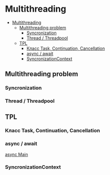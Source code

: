 # Multithreading

<!-- TOC -->

- [Multithreading](#multithreading)
  - [Multithreading problem](#multithreading-problem)
    - [Syncronization](#syncronization)
    - [Thread / Threadpool](#thread--threadpool)
  - [TPL](#tpl)
    - [Класс Task, Continuation, Cancellation](#класс-task-continuation-cancellation)
    - [async / await](#async--await)
    - [SyncronizationContext](#syncronizationcontext)

<!-- /TOC -->

<div style="page-break-after: always;"></div>

## Multithreading problem

### Syncronization

### Thread / Threadpool

## TPL

### Класс Task, Continuation, Cancellation

### async / await

[async Main](https://docs.microsoft.com/en-us/dotnet/csharp/whats-new/csharp-7-1)

### SyncronizationContext